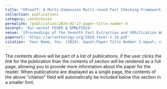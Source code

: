 ```yaml
---
title: "GProofT: A Multi-dimension Multi-round Fact Checking Framework Based on Claim Fact Extraction"
collection: publications
category: conferences
permalink: /publication/2024-02-17-paper-title-number-4
excerpt: 'Our workat FEVER @ EMNLP2024'
venue: '[Proceedings of the Seventh Fact Extraction and VERification Workshop](https://fever.ai/)'
paperurl: 'https://aclanthology.org/2024.fever-1.14.pdf'
citation: 'Your Name, You. (2024). &quot;Paper Title Number 3.&quot; <i>GitHub Journal of Bugs</i>. 1(3).'
---
```


The contents above will be part of a list of publications, if the user clicks the link for the publication than the contents of section will be rendered as a full page, allowing you to provide more information about the paper for the reader. When publications are displayed as a single page, the contents of the above "citation" field will automatically be included below this section in a smaller font.
